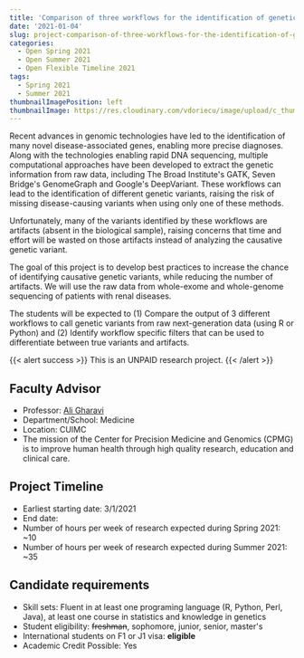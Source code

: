 ```yaml
---
title: 'Comparison of three workflows for the identification of genetic variants'
date: '2021-01-04'
slug: project-comparison-of-three-workflows-for-the-identification-of-genetic-variants
categories:
  - Open Spring 2021
  - Open Summer 2021
  - Open Flexible Timeline 2021
tags:
  - Spring 2021
  - Summer 2021
thumbnailImagePosition: left
thumbnailImage: https://res.cloudinary.com/vdoriecu/image/upload/c_thumb,w_200,g_face/v1579110178/construction_c6dqbd.png
---
```

Recent advances in genomic technologies have led to the identification of many novel disease-associated genes, enabling more precise diagnoses. Along with the technologies enabling rapid DNA sequencing, multiple computational approaches have been developed to extract the genetic information from raw data, including The Broad Institute's GATK, Seven Bridge's GenomeGraph and Google's DeepVariant. These workflows can lead to the identification of different genetic variants, raising the risk of missing disease-causing variants when using only one of these methods. 

<!--more-->

Unfortunately, many of the variants identified by these workflows are artifacts (absent in the biological sample), raising concerns that time and effort will be wasted on those artifacts instead of analyzing the causative genetic variant. 

The goal of this project is to develop best practices to increase the chance of identifying causative genetic variants, while reducing the number of artifacts. We will use the raw data from whole-exome and whole-genome sequencing of patients with renal diseases. 

The students will be expected to (1) Compare the output of 3 different workflows to call genetic variants from raw next-generation data (using R or Python) and (2) Identify workflow specific filters that can be used to differentiate between true variants and artifacts. 

{{< alert success >}}
This is an UNPAID research project.
{{< /alert >}}

## Faculty Advisor
+ Professor: [Ali Gharavi](http://columbiamedicine.org/cpmg/)
+ Department/School: Medicine
+ Location: CUIMC
+ The mission of the Center for Precision Medicine and Genomics (CPMG) is to improve human health through high quality research, education and clinical care.

## Project Timeline
+ Earliest starting date: 3/1/2021
+ End date: 
+ Number of hours per week of research expected during Spring 2021: ~10
+ Number of hours per week of research expected during Summer 2021: ~35

## Candidate requirements
+ Skill sets: Fluent in at least one programing language (R, Python, Perl, Java), at least one course in statistics and knowledge in genetics
+ Student eligibility: ~~freshman~~, sophomore, junior, senior, master's
+ International students on F1 or J1 visa: **eligible**
+ Academic Credit Possible: Yes

